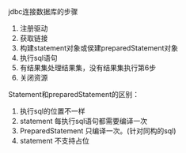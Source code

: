 jdbc连接数据库的步骤
1. 注册驱动
2. 获取链接
3. 构建statement对象或侯建preparedStatement对象
4. 执行sql语句
5. 有结果集处理结果集，没有结果集执行第6步
6. 关闭资源

Statement和preparedStatement的区别：

1. 执行sql的位置不一样
2. statement 每执行sql语句都需要编译一次
3. PreparedStatement 只编译一次。(针对同构的sql)
4. statement 不支持占位